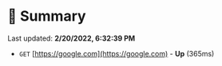 # 📖 Summary
Last updated: **2/20/2022, 6:32:39 PM**

- `GET` [https://google.com](https://google.com) - **Up** (365ms)
